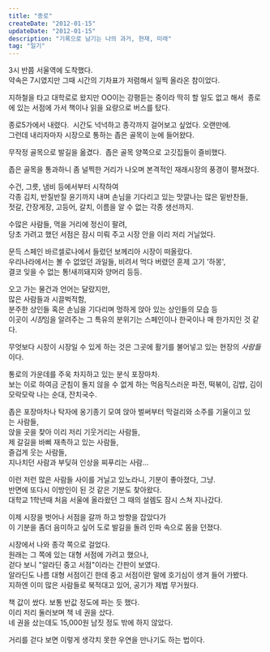 ```yaml
---
title: "종로"
createDate: "2012-01-15"
updateDate: "2012-01-15"
description: "기록으로 남기는 나의 과거, 현재, 미래"
tag: "일기"
---
```


3시 반쯤 서울역에 도착했다.  
약속은 7시였지만 그때 시간의 기차표가 저렴해서 일찍 올라온 참이었다.

지하철을 타고 대학로로 왔지만 OO이는 강평듣는 중이라 딱히 할 일도 없고 해서 
종로에 있는 서점에 가서 책이나 읽을 요량으로 버스를 탔다.

종로5가에서 내렸다. 
시간도 넉넉하고 종각까지 걸어보고 싶었다. 오랜만에.  
그런데 내리자마자 시장으로 통하는 좁은 골목이 눈에 들어왔다.

무작정 골목으로 발길을 옮겼다. 
좁은 골목 양쪽으로 고깃집들이 즐비했다.

좁은 골목을 통과하니 좀 널찍한 거리가 나오며 본격적인 재래시장의 풍경이 펼쳐졌다.

수건, 그릇, 냄비 등에서부터 시작하여  
각종 김치, 반질반질 윤기까지 내며 손님을 기다리고 있는 맛깔나는 많은 밑반찬들,  
젓갈, 간장게장, 고등어, 갈치, 이름을 알 수 없는 각종 생선까지.

수많은 사람들, 먹을 거리에 정신이 팔려,  
당초 가려고 했던 서점은 잠시 미뤄 주고 시장 안을 이리 저리 거닐었다.

문득 스페인 바르셀로나에서 들렀던 보께리아 시장이 떠올랐다.  
우리나라에서는 볼 수 없었던 과일들, 비려서 먹다 버렸던 훈제 고기 '하몽',  
결코 잊을 수 없는 통!새끼돼지와 양머리 등등.

오고 가는 물건과 언어는 달랐지만,  
많은 사람들과 시끌벅적함,  
분주한 상인들 혹은 손님을 기다리며 멍하게 앉아 있는 상인들의 모습 등  
이곳이 *시장*임을 알려주는 그 특유의 분위기는 스페인이나 한국이나 매 한가지인 것 같다.

무엇보다 시장이 시장일 수 있게 하는 것은 그곳에 활기를 불어넣고 있는 현장의 *사람들*이다.

통로의 가운데를 주욱 차지하고 있는 분식 포장마차.  
보는 이로 하여금 군침이 돌지 않을 수 없게 하는 먹음직스러운 파전, 떡볶이, 김밥, 김이 모락모락 나는 순대, 잔치국수.

좁은 포장마차나 탁자에 옹기종기 모여 앉아 벌써부터 막걸리와 소주를 기울이고 있는 사람들,  
앉을 곳을 찾아 이리 저리 기웃거리는 사람들,  
제 갈길을 바삐 재촉하고 있는 사람들,  
즐겁게 웃는 사람들,  
지나치던 사람과 부딪혀 인상을 찌푸리는 사람...

이런 저런 많은 사람들 사이를 거닐고 있노라니, 기분이 좋아졌다, 그냥.  
반면에 또다시 이방인이 된 것 같은 기분도 찾아왔다.  
대학교 1학년때 처음 서울에 올라왔던 그 때의 설렘도 잠시 스쳐 지나갔다.

이제 시장을 벗어나 서점을 갈까 하고 방향을 잡았다가  
이 기분을 좀더 음미하고 싶어 도로 발길을 돌려 인파 속으로 몸을 던졌다.

시장에서 나와 종각 쪽으로 걸었다.  
원래는 그 쪽에 있는 대형 서점에 가려고 했으나,  
걷다 보니 "알라딘 중고 서점"이라는 간판이 보였다.  
알라딘도 나름 대형 서점이긴 한데 중고 서점이란 말에 호기심이 생겨 들어 가봤다.  
지하엔 이미 많은 사람들로 북적대고 있어, 공기가 제법 무거웠다.

책 값이 쌌다. 보통 반값 정도에 파는 듯 했다.  
이리 저리 둘러보며 책 네 권을 샀다.  
네 권을 샀는데도 15,000원 남짓 정도 밖에 하지 않았다.

거리를 걷다 보면 이렇게 생각치 못한 우연을 만나기도 하는 법이다.
